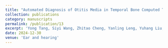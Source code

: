 ```yaml
---
title: "Automated Diagnosis of Otitis Media in Temporal Bone Computed Tomography Images Using Deep Learning"
collection: publications
category: manuscripts
permalink: /publication/13
excerpt: 'Yong Tang, Siyi Wang, Zhitao Cheng, Yanling Leng, Yuhang Liu, Tingfang Wu, Jing Fei, Leiji Li. Automated Diagnosis of Otitis Media in Temporal Bone Computed Tomography Images Using Deep Learning. Submitted to Ear and hearing, 2024. Objectives: To develop and evaluate a deep learning (DL) framework for the automated diagnosis of otitis media (OM) using temporal bone computed tomography (TBCT) images. Design: In this diagnostic study, we retrospectively collected 2011 TBCT images of 1200 patients treated between September 2018 to June 2024 in The Affiliated Hospital of Southwest Medical University. Experts manually delineated the regions of interest (ROI) for middle ears (MEs). The statuses of visible MEs were labeled as normal middle ear (NME), otitis media with effusion (OME), or chronic otitis media (COM) with or without cholesteatoma, according to the clinical diagnosis records. The final dataset contained 400 NME, 214 OME, and 586 COM patients. There were 402 ME regions for NME, 998 ME regions for OME, and 619 ME regions for COM cases in TBCT images, respectively. A DL framework was developed to detect the MEs in TBCT images and determine the OM status. Of these images, 1605 were used for training and validation, and 406 were used for model evaluation. Five-fold cross-validation was utilized for training and selecting the models. The performance of the DL framework was evaluated by metrics including the mean average precision (mAP), area under the receiver operating characteristic curve (AUC), accuracy (ACC), F1-score, sensitivity, and specificity. The evaluation strategy employed for the classification of three categories is one vs rest (OvR), which means we compute the AUC, sensitivity, and specificity for each category against the remaining ones respectively, followed by averaging these three results to obtain the outcome. Furthermore, the balanced test dataset which includes 406 images was used to evaluate the effectiveness of model-assisted diagnosis for both senior and junior clinicians. Results: The DL model achieved an average mAP of 0.9136 for the detection of MEs. Based on the detection, the model, which has a detection ratio of 98.53% (1.47% MEs were not detected), obtained an AUC of 0.9951 (95% CI, 0.9903 – 0.9982), an ACC of 0.9238, an F1-score of 0.9392, a sensitivity of 0.9395, and a specificity of 0.9700, for the classification of NME, OME, and COM. In comparison experiments, with the assistance of the DL, the diagnostic accuracies improved from 81.53% to 93.60% (junior clinician) and 87.93% to 95.57% (senior clinician), respectively. Conclusions: The findings suggested that the DL model could accurately identify MEs in TBCT images and classify NME, OME, and COM with satisfying accuracy. DL could also effectively assist clinicians in TBCT interpretation for OM diagnosis.'
date: 2024-12-30
venue: 'Ear and hearing'
---
```

